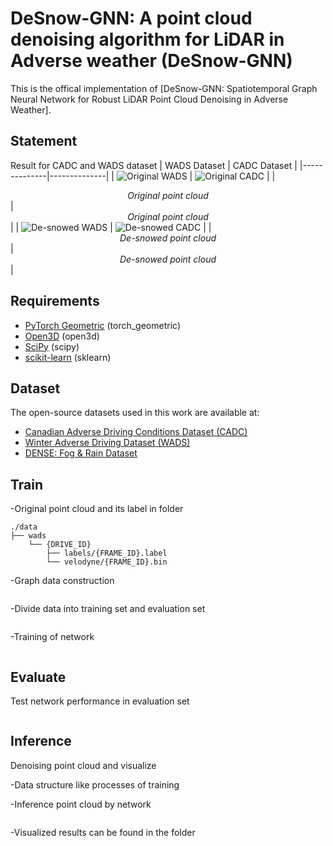 # DeSnow-GNN: A point cloud denoising algorithm for LiDAR in Adverse weather (DeSnow-GNN)
This is the offical implementation of [DeSnow-GNN: Spatiotemporal Graph Neural Network for Robust LiDAR Point Cloud Denoising in Adverse Weather]. 

## Statement
Result for CADC and WADS dataset
| WADS Dataset | CADC Dataset |
|--------------|--------------|
| ![Original WADS](https://github.com/LezhiLiao/DeSnow-GNN/blob/master/gnn_updata/visualization/gif_path/wads_raw.gif) | ![Original CADC](https://github.com/LezhiLiao/DeSnow-GNN/blob/master/gnn_updata/visualization/gif_path/cadc_raw.gif) |
| <div style="text-align:center"><em>Original point cloud</em></div> | <div style="text-align:center"><em>Original point cloud</em></div> |
| ![De-snowed WADS](https://github.com/LezhiLiao/DeSnow-GNN/blob/master/gnn_updata/visualization/gif_path/wads_denoised.gif) | ![De-snowed CADC](https://github.com/LezhiLiao/DeSnow-GNN/blob/master/gnn_updata/visualization/gif_path/cadc_denoised.gif) |
| <div style="text-align:center"><em>De-snowed point cloud</em></div> | <div style="text-align:center"><em>De-snowed point cloud</em></div> |
## Requirements
- [PyTorch Geometric](https://pytorch-geometric.readthedocs.io/en/latest/install/installation.html) (torch_geometric)
- [Open3D](http://www.open3d.org/docs/release/getting_started.html) (open3d)
- [SciPy](https://scipy.org/install/) (scipy)
- [scikit-learn](https://scikit-learn.org/stable/install.html) (sklearn)

## Dataset
The open-source datasets used in this work are available at:

- [Canadian Adverse Driving Conditions Dataset (CADC)](http://cadcd.uwaterloo.ca/)  
- [Winter Adverse Driving Dataset (WADS)](https://digitalcommons.mtu.edu/wads/)  
- [DENSE: Fog & Rain Dataset](https://www.uni-ulm.de/index.php?id=101568)  

## Train
-Original point cloud and its label in folder 
```
./data
├── wads
    └── {DRIVE_ID}
        ├── labels/{FRAME_ID}.label
        └── velodyne/{FRAME_ID}.bin
```
-Graph data construction
```

```
-Divide data into training set and evaluation set
```

```

-Training of network
```

```

## Evaluate
Test network performance in evaluation set
```

```

## Inference
Denoising point cloud and visualize

-Data structure like processes of training

-Inference point cloud by network
```

```

-Visualized results can be found in the folder

